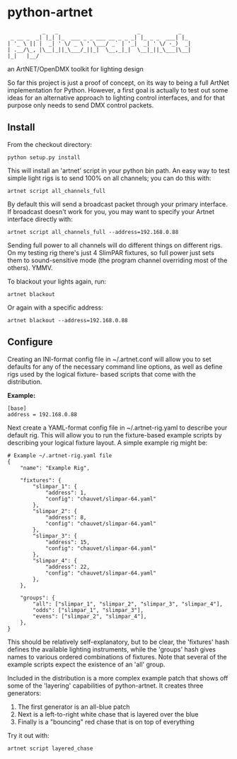 python-artnet
=============
               _   _                         _            _
     _ __ _  _| |_| |_  ___ _ _ ___ __ _ _ _| |_ _ _  ___| |_ 
    | '_ \ || |  _| ' \/ _ \ ' \___/ _` | '_|  _| ' \/ -_)  _|
    | .__/\_, |\__|_||_\___/_||_|  \__,_|_|  \__|_||_\___|\__|
    |_|   |__/

an ArtNET/OpenDMX toolkit for lighting design

So far this project is just a proof of concept, on its way to being a full
ArtNet implementation for Python. However, a first goal is actually to test
out some ideas for an alternative approach to lighting control interfaces,
and for that purpose only needs to send DMX control packets.

Install
-------

From the checkout directory:

    python setup.py install

This will install an 'artnet' script in your python bin path. An easy way to
test simple light rigs is to send 100% on all channels; you can do this with:

    artnet script all_channels_full

By default this will send a broadcast packet through your primary interface. If
broadcast doesn't work for you, you may want to specify your Artnet interface
directly with:

    artnet script all_channels_full --address=192.168.0.88

Sending full power to all channels will do different things on different rigs.
On my testing rig there's just 4 SlimPAR fixtures, so full power just sets them
to sound-sensitive mode (the program channel overriding most of the others). YMMV.

To blackout your lights again, run:

    artnet blackout

Or again with a specific address:

    artnet blackout --address=192.168.0.88

Configure
---------

Creating an INI-format config file in ~/.artnet.conf will allow you to set defaults for any
of the necessary command line options, as well as define rigs used by the logical fixture-
based scripts that come with the distribution.

**Example:**

    [base]
    address = 192.168.0.88


Next create a YAML-format config file in ~/.artnet-rig.yaml to describe your default rig. This
will allow you to run the fixture-based example scripts by describing your logical fixture layout.
A simple example rig might be:

    # Example ~/.artnet-rig.yaml file
    {
        "name": "Example Rig",
        
        "fixtures": {
            "slimpar_1": {
                "address": 1,
                "config": "chauvet/slimpar-64.yaml"
            },
            "slimpar_2": {
                "address": 8,
                "config": "chauvet/slimpar-64.yaml"
            },
            "slimpar_3": {
                "address": 15,
                "config": "chauvet/slimpar-64.yaml"
            },
            "slimpar_4": {
                "address": 22,
                "config": "chauvet/slimpar-64.yaml"
            },
        },
        
        "groups": {
            "all": ["slimpar_1", "slimpar_2", "slimpar_3", "slimpar_4"],
            "odds": ["slimpar_1", "slimpar_3"],
            "evens": ["slimpar_2", "slimpar_4"],
        },
    }


This should be relatively self-explanatory, but to be clear, the 'fixtures' hash defines the available
lighting instruments, while the 'groups' hash gives names to various ordered combinations of fixtures.
Note that several of the example scripts expect the existence of an 'all' group.

Included in the distribution is a more complex example patch that shows off some of the 'layering'
capabilities of python-artnet. It creates three generators:

 1. The first generator is an all-blue patch
 2. Next is a left-to-right white chase that is layered over the blue
 3. Finally is a "bouncing" red chase that is on top of everything

Try it out with:

    artnet script layered_chase



